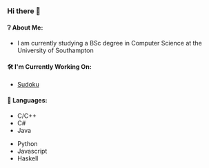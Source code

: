 ### Hi there 👋

#### ❔ About Me:
  - I am currently studying a BSc degree in Computer Science at the University of Southampton
#### 🛠️ I'm Currently Working On:
  - [Sudoku](https://www.github.com/a-caine/sudoku)
#### 💬 Languages:
  - C/C++
  - C#
  - Java
<!--  - Go  -->
  - Python
  - Javascript
  - Haskell

<!--
**a-caine/a-caine** is a ✨ _special_ ✨ repository because its `README.md` (this file) appears on your GitHub profile.

Here are some ideas to get you started:

- 🔭 I’m currently working on ...
- 🌱 I’m currently learning ...
- 👯 I’m looking to collaborate on ...
- 🤔 I’m looking for help with ...
- 💬 Ask me about ...
- 📫 How to reach me: ...
- 😄 Pronouns: ...
- ⚡ Fun fact: ...
-->
